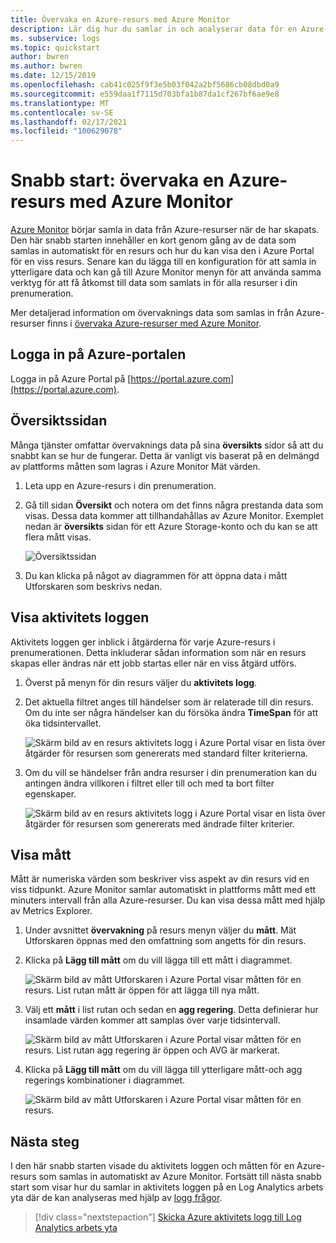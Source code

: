 ```yaml
---
title: Övervaka en Azure-resurs med Azure Monitor
description: Lär dig hur du samlar in och analyserar data för en Azure-resurs i Azure Monitor.
ms. subservice: logs
ms.topic: quickstart
author: bwren
ms.author: bwren
ms.date: 12/15/2019
ms.openlocfilehash: cab41c025f9f3e5b03f042a2bf5686cb08dbd0a9
ms.sourcegitcommit: e559daa1f7115d703bfa1b87da1cf267bf6ae9e8
ms.translationtype: MT
ms.contentlocale: sv-SE
ms.lasthandoff: 02/17/2021
ms.locfileid: "100629078"
---
```

# <a name="quickstart-monitor-an-azure-resource-with-azure-monitor"></a>Snabb start: övervaka en Azure-resurs med Azure Monitor
[Azure Monitor](../overview.md) börjar samla in data från Azure-resurser när de har skapats. Den här snabb starten innehåller en kort genom gång av de data som samlas in automatiskt för en resurs och hur du kan visa den i Azure Portal för en viss resurs. Senare kan du lägga till en konfiguration för att samla in ytterligare data och kan gå till Azure Monitor menyn för att använda samma verktyg för att få åtkomst till data som samlats in för alla resurser i din prenumeration.

Mer detaljerad information om övervaknings data som samlas in från Azure-resurser finns i [övervaka Azure-resurser med Azure Monitor](../essentials/monitor-azure-resource.md).


## <a name="sign-in-to-azure-portal"></a>Logga in på Azure-portalen

Logga in på Azure Portal på [https://portal.azure.com](https://portal.azure.com). 


## <a name="overview-page"></a>Översiktssidan
Många tjänster omfattar övervaknings data på sina **översikts** sidor så att du snabbt kan se hur de fungerar. Detta är vanligt vis baserat på en delmängd av plattforms måtten som lagras i Azure Monitor Mät värden.

1. Leta upp en Azure-resurs i din prenumeration.
2. Gå till sidan **Översikt** och notera om det finns några prestanda data som visas. Dessa data kommer att tillhandahållas av Azure Monitor. Exemplet nedan är **översikts** sidan för ett Azure Storage-konto och du kan se att flera mått visas.

    ![Översiktssidan](media/quick-monitor-azure-resource/overview.png)

3. Du kan klicka på något av diagrammen för att öppna data i mått Utforskaren som beskrivs nedan.

## <a name="view-the-activity-log"></a>Visa aktivitets loggen
Aktivitets loggen ger inblick i åtgärderna för varje Azure-resurs i prenumerationen. Detta inkluderar sådan information som när en resurs skapas eller ändras när ett jobb startas eller när en viss åtgärd utförs.

1. Överst på menyn för din resurs väljer du **aktivitets logg**.
2. Det aktuella filtret anges till händelser som är relaterade till din resurs. Om du inte ser några händelser kan du försöka ändra **TimeSpan** för att öka tidsintervallet.

    ![Skärm bild av en resurs aktivitets logg i Azure Portal visar en lista över åtgärder för resursen som genererats med standard filter kriterierna.](media/quick-monitor-azure-resource/activity-log-resource.png)

4. Om du vill se händelser från andra resurser i din prenumeration kan du antingen ändra villkoren i filtret eller till och med ta bort filter egenskaper.

    ![Skärm bild av en resurs aktivitets logg i Azure Portal visar en lista över åtgärder för resursen som genererats med ändrade filter kriterier.](media/quick-monitor-azure-resource/activity-log-all.png)



## <a name="view-metrics"></a>Visa mått
Mått är numeriska värden som beskriver viss aspekt av din resurs vid en viss tidpunkt. Azure Monitor samlar automatiskt in plattforms mått med ett minuters intervall från alla Azure-resurser. Du kan visa dessa mått med hjälp av Metrics Explorer.

1. Under avsnittet **övervakning** på resurs menyn väljer du **mått**. Mät Utforskaren öppnas med den omfattning som angetts för din resurs.
2. Klicka på **Lägg till mått** om du vill lägga till ett mått i diagrammet.
   
   ![Skärm bild av mått Utforskaren i Azure Portal visar måtten för en resurs. List rutan mått är öppen för att lägga till nya mått.](media/quick-monitor-azure-resource/metrics-explorer-01.png)
   
4. Välj ett **mått** i list rutan och sedan en **agg regering**. Detta definierar hur insamlade värden kommer att samplas över varje tidsintervall.

    ![Skärm bild av mått Utforskaren i Azure Portal visar måtten för en resurs. List rutan agg regering är öppen och AVG är markerat.](media/quick-monitor-azure-resource/metrics-explorer-02.png)

5. Klicka på **Lägg till mått** om du vill lägga till ytterligare mått-och agg regerings kombinationer i diagrammet.

    ![Skärm bild av mått Utforskaren i Azure Portal visar måtten för en resurs.](media/quick-monitor-azure-resource/metrics-explorer-03.png)



## <a name="next-steps"></a>Nästa steg
I den här snabb starten visade du aktivitets loggen och måtten för en Azure-resurs som samlas in automatiskt av Azure Monitor. Fortsätt till nästa snabb start som visar hur du samlar in aktivitets loggen på en Log Analytics arbets yta där de kan analyseras med hjälp av [logg frågor](../log-query/log-query-overview.md).

> [!div class="nextstepaction"]
> [Skicka Azure aktivitets logg till Log Analytics arbets yta](../learn/quick-collect-activity-log-portal.md)
